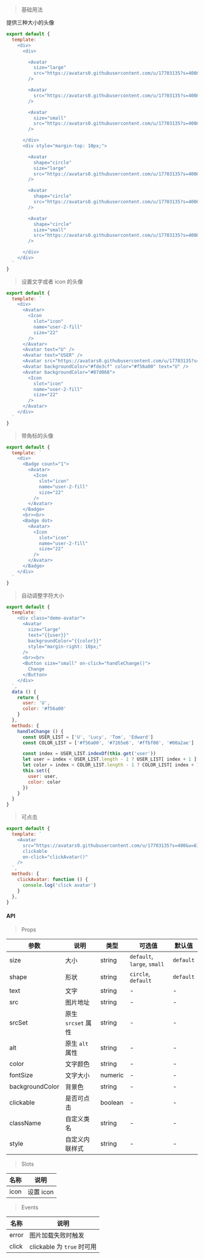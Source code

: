 > 基础用法

提供三种大小的头像

```js
export default {
  template: `
    <div>
      <div>

        <Avatar
          size="large"
          src="https://avatars0.githubusercontent.com/u/17703135?s=400&u=612ef7e55a4394c89e2f53f8f360c9b3b2336ace&v=4"
        />

        <Avatar
          src="https://avatars0.githubusercontent.com/u/17703135?s=400&u=612ef7e55a4394c89e2f53f8f360c9b3b2336ace&v=4"
        />

        <Avatar
          size="small"
          src="https://avatars0.githubusercontent.com/u/17703135?s=400&u=612ef7e55a4394c89e2f53f8f360c9b3b2336ace&v=4"
        />

      </div>
      <div style="margin-top: 10px;">

        <Avatar
          shape="circle"
          size="large"
          src="https://avatars0.githubusercontent.com/u/17703135?s=400&u=612ef7e55a4394c89e2f53f8f360c9b3b2336ace&v=4"
        />

        <Avatar
          shape="circle"
          src="https://avatars0.githubusercontent.com/u/17703135?s=400&u=612ef7e55a4394c89e2f53f8f360c9b3b2336ace&v=4"
        />

        <Avatar
          shape="circle"
          size="small"
          src="https://avatars0.githubusercontent.com/u/17703135?s=400&u=612ef7e55a4394c89e2f53f8f360c9b3b2336ace&v=4"
        />

      </div>
    </div>
  `
}
```

> 设置文字或者 icon 的头像

```js
export default {
  template: `
    <div>
      <Avatar>
        <Icon
          slot="icon"
          name="user-2-fill"
          size="22"
        />
      </Avatar>
      <Avatar text="U" />
      <Avatar text="USER" />
      <Avatar src="https://avatars0.githubusercontent.com/u/17703135?s=400&u=612ef7e55a4394c89e2f53f8f360c9b3b2336ace&v=4" />
      <Avatar backgroundColor="#fde3cf" color="#f56a00" text="U" />
      <Avatar backgroundColor="#87d068">
        <Icon
          slot="icon"
          name="user-2-fill"
          size="22"
        />
      </Avatar>
    </div>
  `
}
```

> 带角标的头像

```js
export default {
  template: `
    <div>
      <Badge count="1">
        <Avatar>
          <Icon
            slot="icon"
            name="user-2-fill"
            size="22"
          />
        </Avatar>
      </Badge>
      <br><br>
      <Badge dot>
        <Avatar>
          <Icon
            slot="icon"
            name="user-2-fill"
            size="22"
          />
        </Avatar>
      </Badge>
    </div>
  `
}
```

> 自动调整字符大小

```js
export default {
  template: `
    <div class="demo-avatar">
      <Avatar
        size="large"
        text="{{user}}"
        backgroundColor="{{color}}"
        style="margin-right: 10px;"
      />
      <br><br>
      <Button size="small" on-click="handleChange()">
        Change
      </Button>
    </div>
  `,
  data () {
    return {
      user: 'U',
      color: '#f56a00'
    }
  },
  methods: {
    handleChange () {
      const USER_LIST = ['U', 'Lucy', 'Tom', 'Edward']
      const COLOR_LIST = ['#f56a00', '#7265e6', '#ffbf00', '#00a2ae']

      const index = USER_LIST.indexOf(this.get('user'))
      let user = index < USER_LIST.length - 1 ? USER_LIST[ index + 1 ] : USER_LIST[ 0 ]
      let color = index < COLOR_LIST.length - 1 ? COLOR_LIST[ index + 1 ] : COLOR_LIST[ 0 ]
      this.set({
        user: user,
        color: color
      })
    }
  }
}
```


> 可点击

```js
export default {
  template: `
    <Avatar
      src="https://avatars0.githubusercontent.com/u/17703135?s=400&u=612ef7e55a4394c89e2f53f8f360c9b3b2336ace&v=4"
      clickable
      on-click="clickAvatar()"
    />
  `,
  methods: {
    clickAvatar: function () {
      console.log('click avatar')
    }
  },
}
```

#### API

> Props

参数 | 说明 | 类型 | 可选值 | 默认值
---|---|---|---|---
size | 大小 | string | `default`, `large`, `small` | `default`
shape | 形状 | string | `circle`, `default` | `default`
text | 文字 | string | - | -
src | 图片地址 | string | - | -
srcSet | 原生 `srcset` 属性 | string | - | -
alt | 原生 `alt` 属性 | string | - | -
color | 文字颜色 | string | - | -
fontSize | 文字大小 | numeric | - | -
backgroundColor | 背景色 | string | - | -
clickable | 是否可点击 | boolean | - | -
className | 自定义类名 | string | - | -
style | 自定义内联样式 | string | - | -

> Slots

名称 | 说明
---|---
icon | 设置 icon

> Events

名称 | 说明
---|---
error | 图片加载失败时触发
click | clickable 为 `true` 时可用